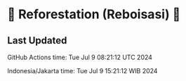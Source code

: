 
# 🌳 Reforestation (Reboisasi) 🌲

## Last Updated

GitHub Actions time: Tue Jul  9 08:21:12 UTC 2024

Indonesia/Jakarta time: Tue Jul  9 15:21:12 WIB 2024
